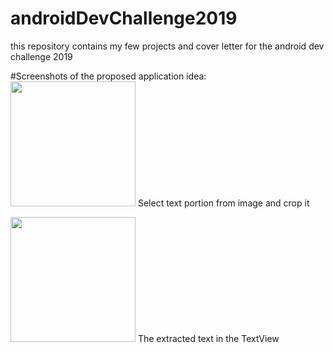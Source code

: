 # androidDevChallenge2019
this repository contains my few projects and cover letter for the android dev challenge 2019

#Screenshots of the proposed application idea:
<img src ="https://user-images.githubusercontent.com/24929566/69911229-74e64f80-143e-11ea-9a21-cee06d3139aa.jpeg" width="200">
Select text portion from image and crop it

<img src ="https://user-images.githubusercontent.com/24929566/69911288-3dc46e00-143f-11ea-9c13-e129cc81bfa3.jpeg" width="200">
The extracted text in the TextView
